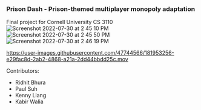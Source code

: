 ### Prison Dash - Prison-themed multiplayer monopoly adaptation

Final project for Cornell University CS 3110
![Screenshot 2022-07-30 at 2 45 10 PM](https://user-images.githubusercontent.com/47744566/181949567-39ed3e61-79a3-4f10-bffa-cb95d841a8d5.png)
![Screenshot 2022-07-30 at 2 45 50 PM](https://user-images.githubusercontent.com/47744566/181951293-e43be909-182e-4207-a99f-839c7b47e730.png)
![Screenshot 2022-07-30 at 2 46 19 PM](https://user-images.githubusercontent.com/47744566/181950946-6e6c1221-705a-43b8-8c35-29e614035243.png)




https://user-images.githubusercontent.com/47744566/181953256-e29fac8d-2ab2-4868-a21a-2dd44bbdd25c.mov






Contributors:
- Ridhit Bhura
- Paul Suh
- Kenny Liang
- Kabir Walia


